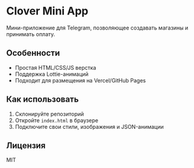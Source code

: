 # Clover Mini App

Мини-приложение для Telegram, позволяющее создавать магазины и принимать оплату.

## Особенности
- Простая HTML/CSS/JS верстка
- Поддержка Lottie-анимаций
- Подходит для размещения на Vercel/GitHub Pages

## Как использовать

1. Склонируйте репозиторий
2. Откройте `index.html` в браузере
3. Подключите свои стили, изображения и JSON-анимации

## Лицензия
MIT
